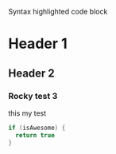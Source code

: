 Syntax highlighted code block

# Header 1
## Header 2
### Rocky test 3

this my test

```java
if (isAwesome) {
  return true
}
```



